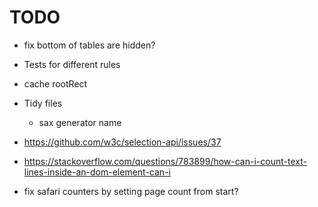 # TODO

- fix bottom of tables are hidden?

- Tests for different rules
- cache rootRect
- Tidy files
  - sax generator name
- https://github.com/w3c/selection-api/issues/37
- https://stackoverflow.com/questions/783899/how-can-i-count-text-lines-inside-an-dom-element-can-i
- fix safari counters by setting page count from start?
